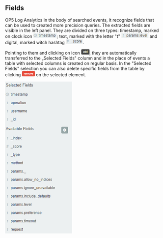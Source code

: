 Fields
------

OP5 Log Analytics in the body of searched events, it recognize fields
that can be used to created more precision queries. The extracted
fields are visible in the left panel. They are divided on three types: 
timestamp, marked on clock icon 
![](/./media/media/image9.png); text, marked with the letter "t"
![](/./media/media/image10.png) and digital, marked witch hashtag
![](/./media/media/image11.png).

Pointing to them and clicking on icon
![](/./media/media/image12.png), they are automatically transferred to
the „Selected Fields" column and in the place of events a table with 
selected columns is created on regular basis. In the "Selected Fields" 
selection you can also delete specific fields from the table by clicking
![](/./media/media/image13.png) on the selected element.

![](/./media/media/image14_js.png)
